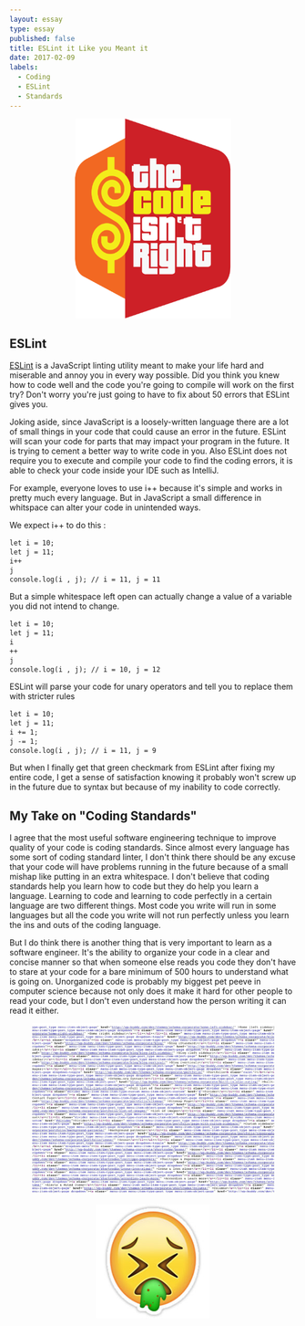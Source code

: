```yaml
---
layout: essay
type: essay
published: false
title: ESLint it Like you Meant it
date: 2017-02-09
labels:
  - Coding
  - ESLint
  - Standards
---
```


<p align="center">
  <img src="../images/codeIsRight.png" height="350" width="275"/>
</p>

## ESLint

[ESLint](http://eslint.org/) is a JavaScript linting utility meant to make your life hard and miserable and annoy you in every way possible. Did you think you knew how to code well and the code you're going to compile will work on the first try? Don't worry you're just going to have to fix about 50 errors that ESLint gives you.

Joking aside, since JavaScript is a loosely-written language there are a lot of small things in your code that could cause an error in the future. ESLint will scan your code for parts that may impact your program in the future. It is trying to cement a better way to write code in you. Also ESLint does not require you to execute and compile your code to find the coding errors, it is able to check your code inside your IDE such as IntelliJ.

For example, everyone loves to use i++ because it's simple and works in pretty much every language. But in JavaScript a small difference in whitspace can alter your code in unintended ways.

We expect i++ to do this :

```
let i = 10;
let j = 11;
i++
j
console.log(i , j); // i = 11, j = 11

```

But a simple whitespace left open can actually change a value of a variable you did not intend to change.

```
let i = 10;
let j = 11;
i
++
j
console.log(i , j); // i = 10, j = 12

```
ESLint will parse your code for unary operators and tell you to replace them with stricter rules

```
let i = 10;
let j = 11;
i += 1;
j -= 1;
console.log(i , j); // i = 11, j = 9
```
But when I finally get that green checkmark from ESLint after fixing my entire code, I get a sense of satisfaction knowing it probably won't screw up in the future due to syntax but because of my inability to code correctly.

## My Take on "Coding Standards"

I agree that the most useful software engineering technique to improve quality of your code is coding standards. Since almost every language has some sort of coding standard linter, I don't think there should be any excuse that your code will have problems running in the future because of a small mishap like putting in an extra whitespace. I don't believe that coding standards help you learn how to code but they do help you learn a language. Learning to code and learning to code perfectly in a certain language are two different things. Most code you write will run in some languages but all the code you write will not run perfectly unless you learn the ins and outs of the coding language.

But I do think there is another thing that is very important to learn as a software engineer. It's the ability to organize your code in a clear and concise manner so that when someone else reads you code they don't have to stare at your code for a bare minimum of 500 hours to understand what is going on. Unorganized code is probably my biggest pet peeve in computer science because not only does it make it hard for other people to read your code, but I don't even understand how the person writing it can read it either. 

<p align="center">
  <img src="../images/messycode.png" height="300" width="425"/>
</p>

<p align="center">
  <img src="../images/pukeEmoji.png" height="200" width="200"/>
</p>
